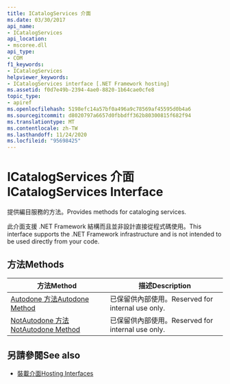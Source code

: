 ```yaml
---
title: ICatalogServices 介面
ms.date: 03/30/2017
api_name:
- ICatalogServices
api_location:
- mscoree.dll
api_type:
- COM
f1_keywords:
- ICatalogServices
helpviewer_keywords:
- ICatalogServices interface [.NET Framework hosting]
ms.assetid: f0d7e49b-2394-4ae0-8820-1b64cae0cfe8
topic_type:
- apiref
ms.openlocfilehash: 5198efc14a57bf0a496a9c78569af45595d0b4a6
ms.sourcegitcommit: d8020797a6657d0fbbdff362b80300815f682f94
ms.translationtype: MT
ms.contentlocale: zh-TW
ms.lasthandoff: 11/24/2020
ms.locfileid: "95698425"
---
```

# <a name="icatalogservices-interface"></a><span data-ttu-id="a43f1-102">ICatalogServices 介面</span><span class="sxs-lookup"><span data-stu-id="a43f1-102">ICatalogServices Interface</span></span>

<span data-ttu-id="a43f1-103">提供編目服務的方法。</span><span class="sxs-lookup"><span data-stu-id="a43f1-103">Provides methods for cataloging services.</span></span>  
  
 <span data-ttu-id="a43f1-104">此介面支援 .NET Framework 結構而且並非設計直接從程式碼使用。</span><span class="sxs-lookup"><span data-stu-id="a43f1-104">This interface supports the .NET Framework infrastructure and is not intended to be used directly from your code.</span></span>  
  
## <a name="methods"></a><span data-ttu-id="a43f1-105">方法</span><span class="sxs-lookup"><span data-stu-id="a43f1-105">Methods</span></span>  
  
|<span data-ttu-id="a43f1-106">方法</span><span class="sxs-lookup"><span data-stu-id="a43f1-106">Method</span></span>|<span data-ttu-id="a43f1-107">描述</span><span class="sxs-lookup"><span data-stu-id="a43f1-107">Description</span></span>|  
|------------|-----------------|  
|[<span data-ttu-id="a43f1-108">Autodone 方法</span><span class="sxs-lookup"><span data-stu-id="a43f1-108">Autodone Method</span></span>](icatalogservices-autodone-method.md)|<span data-ttu-id="a43f1-109">已保留供內部使用。</span><span class="sxs-lookup"><span data-stu-id="a43f1-109">Reserved for internal use only.</span></span>|  
|[<span data-ttu-id="a43f1-110">NotAutodone 方法</span><span class="sxs-lookup"><span data-stu-id="a43f1-110">NotAutodone Method</span></span>](icatalogservices-notautodone-method.md)|<span data-ttu-id="a43f1-111">已保留供內部使用。</span><span class="sxs-lookup"><span data-stu-id="a43f1-111">Reserved for internal use only.</span></span>|  
  
## <a name="see-also"></a><span data-ttu-id="a43f1-112">另請參閱</span><span class="sxs-lookup"><span data-stu-id="a43f1-112">See also</span></span>

- [<span data-ttu-id="a43f1-113">裝載介面</span><span class="sxs-lookup"><span data-stu-id="a43f1-113">Hosting Interfaces</span></span>](hosting-interfaces.md)
